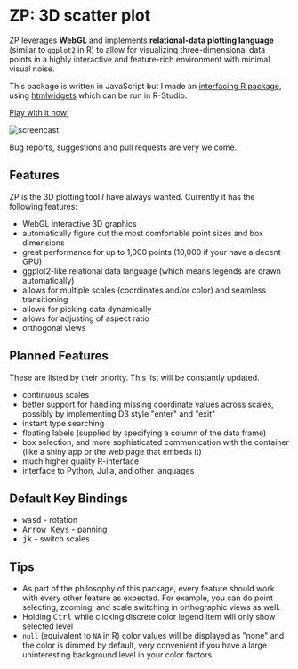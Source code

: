 ZP: 3D scatter plot
===================

ZP leverages **WebGL** and implements **relational-data plotting language**
(similar to `ggplot2` in R) to allow for visualizing three-dimensional data
points in a highly interactive and feature-rich environment with minimal visual
noise.

This package is written in JavaScript but I made an [interfacing R
package](https://github.com/w9/zp-r), using
[htmlwidgets](http://www.htmlwidgets.org/) which can be run in R-Studio.

[Play with it now!](http://60g.org/zp)

![screencast](https://github.com/w9/w9.github.io/blob/master/zp-screencast.gif)

Bug reports, suggestions and pull requests are very welcome.

Features
--------

ZP is the 3D plotting tool *I* have always wanted. Currently it has the following features:

* WebGL interactive 3D graphics
* automatically figure out the most comfortable point sizes and box dimensions
* great performance for up to 1,000 points (10,000 if your have a decent GPU)
* ggplot2-like relational data language (which means legends are drawn automatically)
* allows for multiple scales (coordinates and/or color) and seamless transitioning
* allows for picking data dynamically
* allows for adjusting of aspect ratio
* orthogonal views

Planned Features
----------------

These are listed by their priority. This list will be constantly updated.

* continuous scales
* better support for handling missing coordinate values across scales, possibly by implementing D3 style "enter" and "exit"
* instant type searching
* floating labels (supplied by specifying a column of the data frame)
* box selection, and more sophisticated communication with the container (like a shiny app or the web page that embeds it)
* much higher quality R-interface
* interface to Python, Julia, and other languages

Default Key Bindings
--------------------

* <kbd>w</kbd><kbd>a</kbd><kbd>s</kbd><kbd>d</kbd> - rotation
* <kbd>Arrow Keys</kbd> - panning
* <kbd>j</kbd><kbd>k</kbd> - switch scales

Tips
----

* As part of the philosophy of this package, every feature should work with every
  other feature as expected. For example, you can do point selecting, zooming,
  and scale switching in orthographic views as well.
* Holding <kbd>Ctrl</kbd> while clicking discrete color legend item will only
  show selected level
* `null` (equivalent to `NA` in R) color values will be displayed as "none" and
  the color is dimmed by default, very convenient if you have a large
  uninteresting background level in your color factors.
